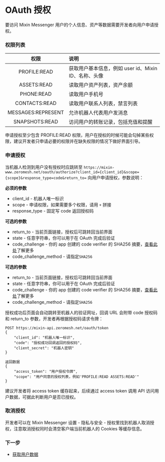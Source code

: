 # OAuth 授权

要访问 Mixin Messenger 用户的个人信息、资产等数据需要开发者向用户申请授权。

### 权限列表

| 权限                 | 说明                                 |
|:------------------:|:----------------------------------|
| PROFILE:READ       | 获取用户基本信息，例如 user id、Mixin ID、名称、头像 |
| ASSETS:READ        | 读取用户资产列表，资产余额                      |
| PHONE:READ         | 读取用户手机号                            |
| CONTACTS:READ      | 读取用户联系人列表，禁言列表                     |
| MESSAGES:REPRESENT | 允许机器人代表用户发消息                       |
| SNAPSHOTS:READ     | 访问用户的转账记录，包括充值和提醒                  |

申请授权至少包含 PROFILE:READ 权限，用户在授权的时候可能会勾掉某些权限，建议开发者只申请必要的权限并在缺失权限的情况下做好界面引导。

### 申请授权

当机器人检测到用户没有授权时应跳转至 `https://mixin-www.zeromesh.net/oauth/authorize?client_id={client_id}&scope={scope}&response_type=code&return_to=` 向用户申请授权，参数说明：

**必须的参数**

- client_id - 机器人唯一标识
- scope - 申请权限，如果需要多个权限，请用 `+` 拼接
- response_type - 固定写 code 返回授权码

**可选的参数**

- return_to - 当前页面链接，授权后可跳转回当前界面
- state - 任意字符串，你可以用于在 OAuth 完成后验证
- code_challenge - 你的 app 创建的 code verifier 的 SHA256 摘要，[查看此处](https://www.oauth.com/oauth2-servers/pkce/authorization-request/)了解更多
- code_challenge_method - 请指定`SHA256`

**可选的参数**

- return_to - 当前页面链接，授权后可跳转回当前界面
- state - 任意字符串，你可以用于在 OAuth 完成后验证
- code_challenge - 你的 app 创建的 code verifier 的 SHA256 摘要，[查看此处](https://www.oauth.com/oauth2-servers/pkce/authorization-request/)了解更多
- code_challenge_method - 请指定`SHA256`

授权成功后页面会自动跳转至机器人的验证网址，回调 URL 会附带 code 授权码和 return_to 参数，开发者再根据授权码请求令牌：

```
POST https://mixin-api.zeromesh.net/oauth/token
{
    "client_id": "机器人唯一标识",
    "code": "授权成功回调返回的授权码",
    "client_secret": "机器人密钥"
}

返回数据
{
    "access_token": "用户授权令牌",
    "scope": "用户同意的授权列表，例如'PROFILE:READ ASSETS:READ'"
}
```

建议开发者将 access token 缓存起来，后续通过 access token 调用 API 访问用户数据，可据此判断用户是否已授权。

### 取消授权

开发者可以在 Mixin Messenger 设置 - 隐私与安全 - 授权里找到机器人取消授权，注意取消授权同时会清空客户端当前机器人的 Cookies 等缓存信息。

### 下一步

- [获取用户数据](./api)